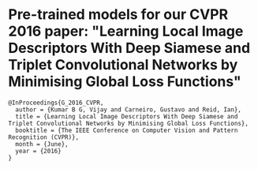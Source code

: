 # Pre-trained models for our CVPR 2016 paper: "Learning Local Image Descriptors With Deep Siamese and Triplet Convolutional Networks by Minimising Global Loss Functions"

    @InProceedings{G_2016_CVPR,
      author = {Kumar B G, Vijay and Carneiro, Gustavo and Reid, Ian},
      title = {Learning Local Image Descriptors With Deep Siamese and Triplet Convolutional Networks by Minimising Global Loss Functions},
      booktitle = {The IEEE Conference on Computer Vision and Pattern Recognition (CVPR)},
      month = {June},
      year = {2016}
    } 
